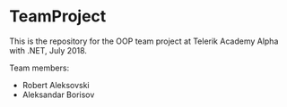 # TeamProject

This is the repository for the OOP team project at Telerik Academy Alpha with .NET, July 2018.

Team members:
- Robert Aleksovski
- Aleksandar Borisov